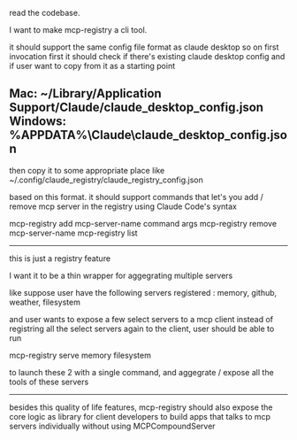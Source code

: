 read the codebase. 

I want to make mcp-registry a cli tool.

it should support the same config file format as claude desktop
so on first invocation
first it should check if there's existing claude desktop config and if user want to copy from it as a starting point

Mac: ~/Library/Application Support/Claude/claude_desktop_config.json
Windows: %APPDATA%\Claude\claude_desktop_config.json
------

then copy it to some appropriate place like ~/.config/claude_registry/claude_registry_config.json

based on this format. it should support commands that let's you add / remove mcp server in the registry using Claude Code's syntax


mcp-registry add mcp-server-name command args 
mcp-registry remove mcp-server-name
mcp-registry list

-----------

this is just a registry feature

I want it to be a thin wrapper for aggegrating multiple servers 

like suppose user have the following servers registered : memory, github, weather, filesystem

and user wants to expose a few select servers to a mcp client
instead of registring all the select servers again to the client,
user should be able to run

mcp-registry serve memory filesystem

to launch these 2 with a single command, and aggegrate / expose all the tools of these servers

------

besides this quality of life features, mcp-registry should also expose the core logic as library for client developers to build apps that talks to mcp servers individually without using MCPCompoundServer
